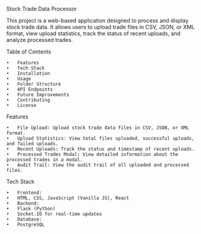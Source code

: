 Stock Trade Data Processor

This project is a web-based application designed to process and display stock trade data. It allows users to upload trade files in CSV, JSON, or XML format, view upload statistics, track the status of recent uploads, and analyze processed trades.

Table of Contents

	•	Features
	•	Tech Stack
	•	Installation
	•	Usage
	•	Folder Structure
	•	API Endpoints
	•	Future Improvements
	•	Contributing
	•	License

Features

	•	File Upload: Upload stock trade data files in CSV, JSON, or XML format.
	•	Upload Statistics: View total files uploaded, successful uploads, and failed uploads.
	•	Recent Uploads: Track the status and timestamp of recent uploads.
	•	Processed Trades Modal: View detailed information about the processed trades in a modal.
	•	Audit Trail: View the audit trail of all uploaded and processed files.

Tech Stack

	•	Frontend:
	•	HTML, CSS, JavaScript (Vanilla JS), React
	•	Backend:
	•	Flask (Python)
	•	Socket.IO for real-time updates
	•	Database:
	•	PostgreSQL
